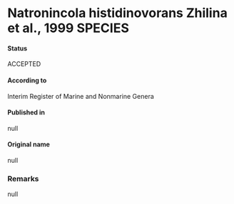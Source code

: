 # Natronincola histidinovorans Zhilina et al., 1999 SPECIES

#### Status
ACCEPTED

#### According to
Interim Register of Marine and Nonmarine Genera

#### Published in
null

#### Original name
null

### Remarks
null